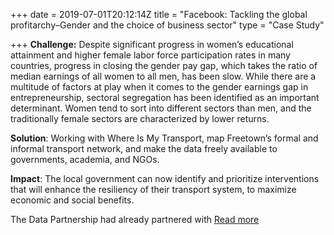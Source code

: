 +++
date = 2019-07-01T20:12:14Z
title = "Facebook: Tackling the global profitarchy–Gender and the choice of business sector"
type = "Case Study"

+++
**Challenge:** Despite significant progress in women’s educational attainment and higher female labor force participation rates in many countries, progress in closing the gender pay gap, which takes the ratio of median earnings of all women to all men, has been slow. While there are a multitude of factors at play when it comes to the gender earnings gap in entrepreneurship, sectoral segregation has been identified as an important determinant.  Women tend to sort into different sectors than men, and the traditionally female sectors are characterized by lower returns.

**Solution**: Working with Where Is My Transport, map Freetown’s formal and informal transport network, and make the data freely available to governments, academia, and NGOs.

**Impact**: The local government can now identify and prioritize interventions that will enhance the resiliency of their transport system, to maximize economic and social benefits.



The Data Partnership had already partnered with [Read more](https://blogs.worldbank.org/voices/tackling-global-profitarchy-gender-and-choice-business-sector)
